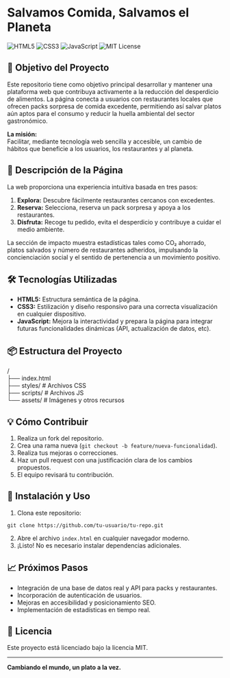 # Salvamos Comida, Salvamos el Planeta

<!-- Badges opcionales (puedes agregar los que prefieras) -->
![HTML5](https://img.shields.io/badge/HTML5-e34c26?logo=html5&logoColor=fff)
![CSS3](https://img.shields.io/badge/CSS3-264de4?logo=css3&logoColor=fff)
![JavaScript](https://img.shields.io/badge/JavaScript-f7df1e?logo=javascript&logoColor=000)
![MIT License](https://img.shields.io/badge/license-MIT-green)

## 🚀 Objetivo del Proyecto

Este repositorio tiene como objetivo principal desarrollar y mantener una plataforma web que contribuya activamente a la reducción del desperdicio de alimentos. La página conecta a usuarios con restaurantes locales que ofrecen packs sorpresa de comida excedente, permitiendo así salvar platos aún aptos para el consumo y reducir la huella ambiental del sector gastronómico.

**La misión:**  
Facilitar, mediante tecnología web sencilla y accesible, un cambio de hábitos que beneficie a los usuarios, los restaurantes y al planeta.

## 🌱 Descripción de la Página

La web proporciona una experiencia intuitiva basada en tres pasos:

1. **Explora:** Descubre fácilmente restaurantes cercanos con excedentes.
2. **Reserva:** Selecciona, reserva un pack sorpresa y apoya a los restaurantes.
3. **Disfruta:** Recoge tu pedido, evita el desperdicio y contribuye a cuidar el medio ambiente.

La sección de impacto muestra estadísticas tales como CO₂ ahorrado, platos salvados y número de restaurantes adheridos, impulsando la concienciación social y el sentido de pertenencia a un movimiento positivo.

## 🛠️ Tecnologías Utilizadas

- **HTML5:** Estructura semántica de la página.
- **CSS3:** Estilización y diseño responsivo para una correcta visualización en cualquier dispositivo.
- **JavaScript:** Mejora la interactividad y prepara la página para integrar futuras funcionalidades dinámicas (API, actualización de datos, etc).

## 📦 Estructura del Proyecto
/ </br>
├── index.html </br>
├── styles/ # Archivos CSS </br>
├── scripts/ # Archivos JS </br>
└── assets/ # Imágenes y otros recursos </br>

## 💡 Cómo Contribuir

1. Realiza un fork del repositorio.
2. Crea una rama nueva (`git checkout -b feature/nueva-funcionalidad`).
3. Realiza tus mejoras o correcciones.
4. Haz un pull request con una justificación clara de los cambios propuestos.
5. El equipo revisará tu contribución.

## 🔎 Instalación y Uso

1. Clona este repositorio:
```git
git clone https://github.com/tu-usuario/tu-repo.git
```
2. Abre el archivo `index.html` en cualquier navegador moderno.
3. ¡Listo! No es necesario instalar dependencias adicionales.

## 📈 Próximos Pasos

- Integración de una base de datos real y API para packs y restaurantes.
- Incorporación de autenticación de usuarios.
- Mejoras en accesibilidad y posicionamiento SEO.
- Implementación de estadísticas en tiempo real.

## 📄 Licencia

Este proyecto está licenciado bajo la licencia MIT.

---

**Cambiando el mundo, un plato a la vez.**
